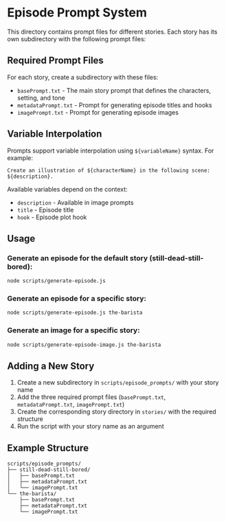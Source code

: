 # Episode Prompt System

This directory contains prompt files for different stories. Each story has its own subdirectory with the following prompt files:

## Required Prompt Files

For each story, create a subdirectory with these files:

- `basePrompt.txt` - The main story prompt that defines the characters, setting, and tone
- `metadataPrompt.txt` - Prompt for generating episode titles and hooks
- `imagePrompt.txt` - Prompt for generating episode images

## Variable Interpolation

Prompts support variable interpolation using `${variableName}` syntax. For example:

```
Create an illustration of ${characterName} in the following scene: ${description}.
```

Available variables depend on the context:
- `description` - Available in image prompts
- `title` - Episode title
- `hook` - Episode plot hook

## Usage

### Generate an episode for the default story (still-dead-still-bored):
```bash
node scripts/generate-episode.js
```

### Generate an episode for a specific story:
```bash
node scripts/generate-episode.js the-barista
```

### Generate an image for a specific story:
```bash
node scripts/generate-episode-image.js the-barista
```

## Adding a New Story

1. Create a new subdirectory in `scripts/episode_prompts/` with your story name
2. Add the three required prompt files (`basePrompt.txt`, `metadataPrompt.txt`, `imagePrompt.txt`)
3. Create the corresponding story directory in `stories/` with the required structure
4. Run the script with your story name as an argument

## Example Structure

```
scripts/episode_prompts/
├── still-dead-still-bored/
│   ├── basePrompt.txt
│   ├── metadataPrompt.txt
│   └── imagePrompt.txt
└── the-barista/
    ├── basePrompt.txt
    ├── metadataPrompt.txt
    └── imagePrompt.txt
``` 